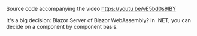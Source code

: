 Source code accompanying the video https://youtu.be/vE5bd0s9lBY

It's a big decision: Blazor Server of Blazor WebAssembly? In .NET, you can decide on a component by component basis.
